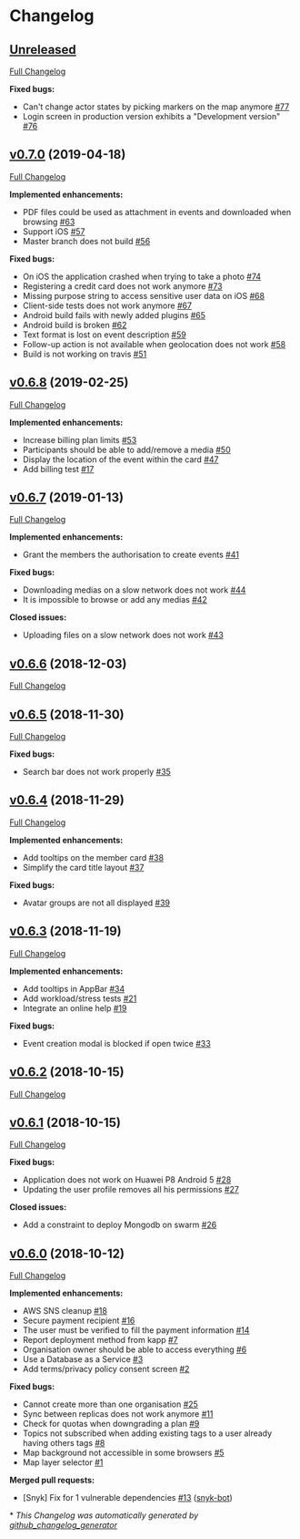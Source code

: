 # Changelog

## [Unreleased](https://github.com/kalisio/aktnmap/tree/HEAD)

[Full Changelog](https://github.com/kalisio/aktnmap/compare/v0.7.0...HEAD)

**Fixed bugs:**

- Can't change actor states by picking markers on the map anymore [\#77](https://github.com/kalisio/aktnmap/issues/77)
- Login screen in production version exhibits a "Development version" [\#76](https://github.com/kalisio/aktnmap/issues/76)

## [v0.7.0](https://github.com/kalisio/aktnmap/tree/v0.7.0) (2019-04-18)

[Full Changelog](https://github.com/kalisio/aktnmap/compare/v0.6.8...v0.7.0)

**Implemented enhancements:**

- PDF files could be used as attachment in events and downloaded when browsing [\#63](https://github.com/kalisio/aktnmap/issues/63)
- Support iOS [\#57](https://github.com/kalisio/aktnmap/issues/57)
- Master branch does not build [\#56](https://github.com/kalisio/aktnmap/issues/56)

**Fixed bugs:**

- On iOS the application crashed when trying to take a photo [\#74](https://github.com/kalisio/aktnmap/issues/74)
- Registering a credit card does not work anymore [\#73](https://github.com/kalisio/aktnmap/issues/73)
- Missing purpose string to access sensitive user data on iOS [\#68](https://github.com/kalisio/aktnmap/issues/68)
- Client-side tests does not work anymore [\#67](https://github.com/kalisio/aktnmap/issues/67)
- Android build fails with newly added plugins [\#65](https://github.com/kalisio/aktnmap/issues/65)
- Android build is broken [\#62](https://github.com/kalisio/aktnmap/issues/62)
- Text format is lost on event description [\#59](https://github.com/kalisio/aktnmap/issues/59)
- Follow-up action is not available when geolocation does not work [\#58](https://github.com/kalisio/aktnmap/issues/58)
- Build is not working on travis  [\#51](https://github.com/kalisio/aktnmap/issues/51)

## [v0.6.8](https://github.com/kalisio/aktnmap/tree/v0.6.8) (2019-02-25)

[Full Changelog](https://github.com/kalisio/aktnmap/compare/v0.6.7...v0.6.8)

**Implemented enhancements:**

- Increase billing plan limits [\#53](https://github.com/kalisio/aktnmap/issues/53)
- Participants should be able to add/remove a media [\#50](https://github.com/kalisio/aktnmap/issues/50)
- Display the location of the event within the card [\#47](https://github.com/kalisio/aktnmap/issues/47)
- Add billing test [\#17](https://github.com/kalisio/aktnmap/issues/17)

## [v0.6.7](https://github.com/kalisio/aktnmap/tree/v0.6.7) (2019-01-13)

[Full Changelog](https://github.com/kalisio/aktnmap/compare/v0.6.6...v0.6.7)

**Implemented enhancements:**

- Grant the members the authorisation to create events [\#41](https://github.com/kalisio/aktnmap/issues/41)

**Fixed bugs:**

- Downloading medias on a slow network does not work [\#44](https://github.com/kalisio/aktnmap/issues/44)
- It is impossible to browse or add any medias [\#42](https://github.com/kalisio/aktnmap/issues/42)

**Closed issues:**

- Uploading files on a slow network does not work [\#43](https://github.com/kalisio/aktnmap/issues/43)

## [v0.6.6](https://github.com/kalisio/aktnmap/tree/v0.6.6) (2018-12-03)

[Full Changelog](https://github.com/kalisio/aktnmap/compare/v0.6.5...v0.6.6)

## [v0.6.5](https://github.com/kalisio/aktnmap/tree/v0.6.5) (2018-11-30)

[Full Changelog](https://github.com/kalisio/aktnmap/compare/v0.6.4...v0.6.5)

**Fixed bugs:**

- Search bar does not work properly [\#35](https://github.com/kalisio/aktnmap/issues/35)

## [v0.6.4](https://github.com/kalisio/aktnmap/tree/v0.6.4) (2018-11-29)

[Full Changelog](https://github.com/kalisio/aktnmap/compare/v0.6.3...v0.6.4)

**Implemented enhancements:**

- Add tooltips on the member card [\#38](https://github.com/kalisio/aktnmap/issues/38)
- Simplify the card title layout  [\#37](https://github.com/kalisio/aktnmap/issues/37)

**Fixed bugs:**

- Avatar groups are not all displayed  [\#39](https://github.com/kalisio/aktnmap/issues/39)

## [v0.6.3](https://github.com/kalisio/aktnmap/tree/v0.6.3) (2018-11-19)

[Full Changelog](https://github.com/kalisio/aktnmap/compare/v0.6.2...v0.6.3)

**Implemented enhancements:**

- Add tooltips in AppBar [\#34](https://github.com/kalisio/aktnmap/issues/34)
- Add workload/stress tests [\#21](https://github.com/kalisio/aktnmap/issues/21)
- Integrate an online help [\#19](https://github.com/kalisio/aktnmap/issues/19)

**Fixed bugs:**

- Event creation modal is blocked if open twice [\#33](https://github.com/kalisio/aktnmap/issues/33)

## [v0.6.2](https://github.com/kalisio/aktnmap/tree/v0.6.2) (2018-10-15)

[Full Changelog](https://github.com/kalisio/aktnmap/compare/v0.6.1...v0.6.2)

## [v0.6.1](https://github.com/kalisio/aktnmap/tree/v0.6.1) (2018-10-15)

[Full Changelog](https://github.com/kalisio/aktnmap/compare/v0.6.0...v0.6.1)

**Fixed bugs:**

- Application does not work on Huawei P8 Android 5 [\#28](https://github.com/kalisio/aktnmap/issues/28)
- Updating the user profile removes all his permissions [\#27](https://github.com/kalisio/aktnmap/issues/27)

**Closed issues:**

- Add a constraint to deploy Mongodb on swarm [\#26](https://github.com/kalisio/aktnmap/issues/26)

## [v0.6.0](https://github.com/kalisio/aktnmap/tree/v0.6.0) (2018-10-12)

[Full Changelog](https://github.com/kalisio/aktnmap/compare/2a2837264443192596b034d3b7740f7159f4c504...v0.6.0)

**Implemented enhancements:**

- AWS SNS cleanup [\#18](https://github.com/kalisio/aktnmap/issues/18)
- Secure payment recipient [\#16](https://github.com/kalisio/aktnmap/issues/16)
- The user must be verified to fill the payment information [\#14](https://github.com/kalisio/aktnmap/issues/14)
- Report deployment method from kapp [\#7](https://github.com/kalisio/aktnmap/issues/7)
- Organisation owner should be able to access everything [\#6](https://github.com/kalisio/aktnmap/issues/6)
- Use a Database as a Service [\#3](https://github.com/kalisio/aktnmap/issues/3)
- Add terms/privacy policy consent screen [\#2](https://github.com/kalisio/aktnmap/issues/2)

**Fixed bugs:**

- Cannot create more than one organisation [\#25](https://github.com/kalisio/aktnmap/issues/25)
- Sync between replicas does not work anymore [\#11](https://github.com/kalisio/aktnmap/issues/11)
- Check for quotas when downgrading a plan [\#9](https://github.com/kalisio/aktnmap/issues/9)
- Topics not subscribed when adding existing tags to a user already having others tags [\#8](https://github.com/kalisio/aktnmap/issues/8)
- Map background not accessible in some browsers [\#5](https://github.com/kalisio/aktnmap/issues/5)
- Map layer selector [\#1](https://github.com/kalisio/aktnmap/issues/1)

**Merged pull requests:**

- \[Snyk\] Fix for 1 vulnerable dependencies [\#13](https://github.com/kalisio/aktnmap/pull/13) ([snyk-bot](https://github.com/snyk-bot))



\* *This Changelog was automatically generated by [github_changelog_generator](https://github.com/skywinder/Github-Changelog-Generator)*